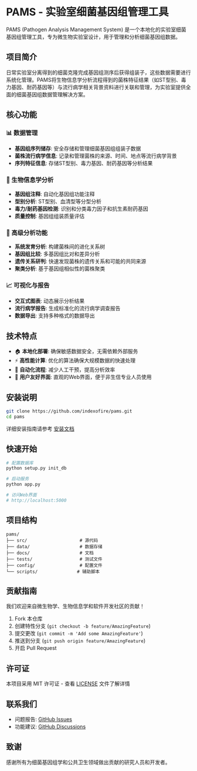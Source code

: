 # PAMS - 实验室细菌基因组管理工具

PAMS (Pathogen Analysis Management System) 是一个本地化的实验室细菌基因组管理工具，专为微生物实验室设计，用于管理和分析细菌基因组数据。

## 项目简介

日常实验室分离得到的细菌克隆完成基因组测序后获得组装子，这些数据需要进行系统化管理。PAMS将生物信息学分析流程得到的菌株特征结果（如ST型别、毒力基因、耐药基因等）与流行病学相关背景资料进行关联和管理，为实验室提供全面的细菌基因组数据管理解决方案。

## 核心功能

### 📊 数据管理
- **基因组序列储存**: 安全存储和管理细菌基因组组装子数据
- **菌株流行病学信息**: 记录和管理菌株的来源、时间、地点等流行病学背景
- **序列特征信息**: 存储ST型别、毒力基因、耐药基因等分析结果

### 🔬 生物信息学分析
- **基因组注释**: 自动化基因组功能注释
- **型别分析**: ST型别、血清型等分型分析
- **毒力/耐药基因检测**: 识别和分类毒力因子和抗生素耐药基因
- **质量控制**: 基因组组装质量评估

### 🧬 高级分析功能
- **系统发育分析**: 构建菌株间的进化关系树
- **基因组比较**: 多基因组比对和差异分析
- **遗传关系研判**: 快速发现菌株的遗传关系和可能的共同来源
- **聚类分析**: 基于基因组相似性的菌株聚类

### 📈 可视化与报告
- **交互式图表**: 动态展示分析结果
- **流行病学报告**: 生成标准化的流行病学调查报告
- **数据导出**: 支持多种格式的数据导出

## 技术特点

- 🏠 **本地化部署**: 确保敏感数据安全，无需依赖外部服务
- ⚡ **高性能计算**: 优化的算法确保大规模数据的快速处理
- 🔄 **自动化流程**: 减少人工干预，提高分析效率
- 📱 **用户友好界面**: 直观的Web界面，便于非生信专业人员使用

## 安装说明

```bash
git clone https://github.com/indexofire/pams.git
cd pams
```

详细安装指南请参考 [安装文档](docs/installation.md)

## 快速开始

```bash
# 配置数据库
python setup.py init_db

# 启动服务
python app.py

# 访问Web界面
# http://localhost:5000
```

## 项目结构

```
pams/
├── src/                    # 源代码
├── data/                   # 数据存储
├── docs/                   # 文档
├── tests/                  # 测试文件
├── config/                 # 配置文件
└── scripts/               # 辅助脚本
```

## 贡献指南

我们欢迎来自微生物学、生物信息学和软件开发社区的贡献！

1. Fork 本仓库
2. 创建特性分支 (`git checkout -b feature/AmazingFeature`)
3. 提交更改 (`git commit -m 'Add some AmazingFeature'`)
4. 推送到分支 (`git push origin feature/AmazingFeature`)
5. 开启 Pull Request

## 许可证

本项目采用 MIT 许可证 - 查看 [LICENSE](LICENSE) 文件了解详情

## 联系我们

- 问题报告: [GitHub Issues](https://github.com/YOUR_USERNAME/pams/issues)
- 功能建议: [GitHub Discussions](https://github.com/YOUR_USERNAME/pams/discussions)

## 致谢

感谢所有为细菌基因组学和公共卫生领域做出贡献的研究人员和开发者。 